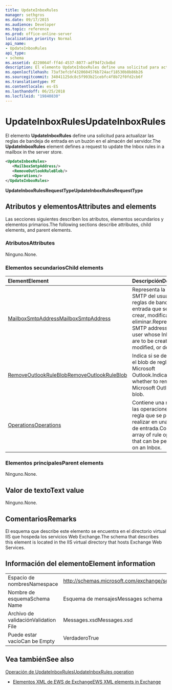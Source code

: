 ```yaml
---
title: UpdateInboxRules
manager: sethgros
ms.date: 09/17/2015
ms.audience: Developer
ms.topic: reference
ms.prod: office-online-server
localization_priority: Normal
api_name:
- UpdateInboxRules
api_type:
- schema
ms.assetid: d220064f-ff4d-4537-8077-adf94f2cbdbd
description: El elemento UpdateInboxRules define una solicitud para actualizar las reglas de bandeja de entrada en un buzón en el almacén del servidor.
ms.openlocfilehash: 73af3efcbf4320604576b724acf18530b8b86b26
ms.sourcegitcommit: 34041125dc8c5f993b21cebfc4f8b72f0fd2cb6f
ms.translationtype: MT
ms.contentlocale: es-ES
ms.lasthandoff: 06/25/2018
ms.locfileid: "19840830"
---
```

# <a name="updateinboxrules"></a><span data-ttu-id="c755c-103">UpdateInboxRules</span><span class="sxs-lookup"><span data-stu-id="c755c-103">UpdateInboxRules</span></span>

<span data-ttu-id="c755c-104">El elemento **UpdateInboxRules** define una solicitud para actualizar las reglas de bandeja de entrada en un buzón en el almacén del servidor.</span><span class="sxs-lookup"><span data-stu-id="c755c-104">The **UpdateInboxRules** element defines a request to update the Inbox rules in a mailbox in the server store.</span></span> 
  
```XML
<UpdateInboxRules>
   <MailboxSmtpAddress/>
   <RemoveOutlookRuleBlob/>
   <Operations/>
</UpdateInboxRules>
```

 <span data-ttu-id="c755c-105">**UpdateInboxRulesRequestType**</span><span class="sxs-lookup"><span data-stu-id="c755c-105">**UpdateInboxRulesRequestType**</span></span>
## <a name="attributes-and-elements"></a><span data-ttu-id="c755c-106">Atributos y elementos</span><span class="sxs-lookup"><span data-stu-id="c755c-106">Attributes and elements</span></span>

<span data-ttu-id="c755c-107">Las secciones siguientes describen los atributos, elementos secundarios y elementos primarios.</span><span class="sxs-lookup"><span data-stu-id="c755c-107">The following sections describe attributes, child elements, and parent elements.</span></span>
  
### <a name="attributes"></a><span data-ttu-id="c755c-108">Atributos</span><span class="sxs-lookup"><span data-stu-id="c755c-108">Attributes</span></span>

<span data-ttu-id="c755c-109">Ninguno.</span><span class="sxs-lookup"><span data-stu-id="c755c-109">None.</span></span>
  
### <a name="child-elements"></a><span data-ttu-id="c755c-110">Elementos secundarios</span><span class="sxs-lookup"><span data-stu-id="c755c-110">Child elements</span></span>

|<span data-ttu-id="c755c-111">**Element**</span><span class="sxs-lookup"><span data-stu-id="c755c-111">**Element**</span></span>|<span data-ttu-id="c755c-112">**Descripción**</span><span class="sxs-lookup"><span data-stu-id="c755c-112">**Description**</span></span>|
|:-----|:-----|
|[<span data-ttu-id="c755c-113">MailboxSmtpAddress</span><span class="sxs-lookup"><span data-stu-id="c755c-113">MailboxSmtpAddress</span></span>](mailboxsmtpaddress.md) <br/> |<span data-ttu-id="c755c-114">Representa la dirección SMTP del usuario cuyas reglas de bandeja de entrada que se van a crear, modificar o eliminar.</span><span class="sxs-lookup"><span data-stu-id="c755c-114">Represents the SMTP address of the user whose Inbox rules are to be created, modified, or deleted.</span></span>  <br/> |
|[<span data-ttu-id="c755c-115">RemoveOutlookRuleBlob</span><span class="sxs-lookup"><span data-stu-id="c755c-115">RemoveOutlookRuleBlob</span></span>](removeoutlookruleblob.md) <br/> |<span data-ttu-id="c755c-116">Indica si se debe quitar el blob de regla de Microsoft Outlook.</span><span class="sxs-lookup"><span data-stu-id="c755c-116">Indicates whether to remove the Microsoft Outlook rule blob.</span></span>  <br/> |
|[<span data-ttu-id="c755c-117">Operations</span><span class="sxs-lookup"><span data-stu-id="c755c-117">Operations</span></span>](operations.md) <br/> |<span data-ttu-id="c755c-118">Contiene una matriz de las operaciones de la regla que se puede realizar en una bandeja de entrada.</span><span class="sxs-lookup"><span data-stu-id="c755c-118">Contains an array of rule operations that can be performed on an Inbox.</span></span>  <br/> |
   
### <a name="parent-elements"></a><span data-ttu-id="c755c-119">Elementos principales</span><span class="sxs-lookup"><span data-stu-id="c755c-119">Parent elements</span></span>

<span data-ttu-id="c755c-120">Ninguno.</span><span class="sxs-lookup"><span data-stu-id="c755c-120">None.</span></span>
  
## <a name="text-value"></a><span data-ttu-id="c755c-121">Valor de texto</span><span class="sxs-lookup"><span data-stu-id="c755c-121">Text value</span></span>

<span data-ttu-id="c755c-122">Ninguno.</span><span class="sxs-lookup"><span data-stu-id="c755c-122">None.</span></span>
  
## <a name="remarks"></a><span data-ttu-id="c755c-123">Comentarios</span><span class="sxs-lookup"><span data-stu-id="c755c-123">Remarks</span></span>

<span data-ttu-id="c755c-124">El esquema que describe este elemento se encuentra en el directorio virtual IIS que hospeda los servicios Web Exchange.</span><span class="sxs-lookup"><span data-stu-id="c755c-124">The schema that describes this element is located in the IIS virtual directory that hosts Exchange Web Services.</span></span>
  
## <a name="element-information"></a><span data-ttu-id="c755c-125">Información del elemento</span><span class="sxs-lookup"><span data-stu-id="c755c-125">Element information</span></span>

|||
|:-----|:-----|
|<span data-ttu-id="c755c-126">Espacio de nombres</span><span class="sxs-lookup"><span data-stu-id="c755c-126">Namespace</span></span>  <br/> |http://schemas.microsoft.com/exchange/services/2006/messages  <br/> |
|<span data-ttu-id="c755c-127">Nombre de esquema</span><span class="sxs-lookup"><span data-stu-id="c755c-127">Schema Name</span></span>  <br/> |<span data-ttu-id="c755c-128">Esquema de mensajes</span><span class="sxs-lookup"><span data-stu-id="c755c-128">Messages schema</span></span>  <br/> |
|<span data-ttu-id="c755c-129">Archivo de validación</span><span class="sxs-lookup"><span data-stu-id="c755c-129">Validation File</span></span>  <br/> |<span data-ttu-id="c755c-130">Messages.xsd</span><span class="sxs-lookup"><span data-stu-id="c755c-130">Messages.xsd</span></span>  <br/> |
|<span data-ttu-id="c755c-131">Puede estar vacío</span><span class="sxs-lookup"><span data-stu-id="c755c-131">Can be Empty</span></span>  <br/> |<span data-ttu-id="c755c-132">Verdadero</span><span class="sxs-lookup"><span data-stu-id="c755c-132">True</span></span>  <br/> |
   
## <a name="see-also"></a><span data-ttu-id="c755c-133">Vea también</span><span class="sxs-lookup"><span data-stu-id="c755c-133">See also</span></span>



[<span data-ttu-id="c755c-134">Operación de UpdateInboxRules</span><span class="sxs-lookup"><span data-stu-id="c755c-134">UpdateInboxRules operation</span></span>](updateinboxrules-operation.md)


- [<span data-ttu-id="c755c-135">Elementos XML de EWS de Exchange</span><span class="sxs-lookup"><span data-stu-id="c755c-135">EWS XML elements in Exchange</span></span>](ews-xml-elements-in-exchange.md)

